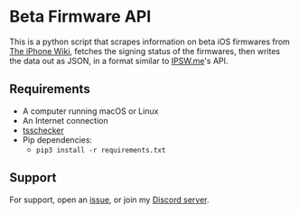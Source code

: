 # Beta Firmware API
This is a python script that scrapes information on beta iOS firmwares from [The iPhone Wiki](https://www.theiphonewiki.com/), fetches the signing status of the firmwares, then writes the data out as JSON, in a format similar to [IPSW.me](https://ipswdownloads.docs.apiary.io/)'s API. 

## Requirements
- A computer running macOS or Linux
- An Internet connection
- [tsschecker](https://github.com/1Conan/tsschecker)
- Pip dependencies:
    - `pip3 install -r requirements.txt`

## Support
For support, open an [issue](https://github.com/m1stadev/beta-firmware-API/issues/new), or join my [Discord server](https://m1sta.xyz/discord).
